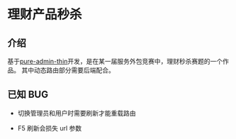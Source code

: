 <h1>理财产品秒杀</h1>

## 介绍

基于[pure-admin-thin](https://github.com/xiaoxian521/pure-admin-thin)开发，是在某一届服务外包竞赛中，理财秒杀赛题的一个作品。
其中动态路由部分需要后端配合。

## 已知 BUG

- 切换管理员和用户时需要刷新才能重载路由

- F5 刷新会损失 url 参数
